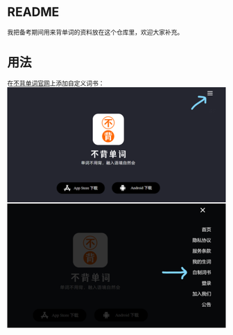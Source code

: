 # README

我把备考期间用来背单词的资料放在这个仓库里，欢迎大家补充。

# 用法

在[不背单词官网](bbdc.cn)上添加自定义词书：
![bbdc_1](assets/bbdc_1.png)
![bbdc_1](assets/bbdc_2.png)
